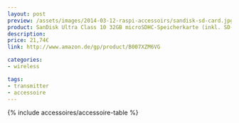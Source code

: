 ```yaml
---
layout: post
preview: /assets/images/2014-03-12-raspi-accessoirs/sandisk-sd-card.jpg
product: SanDisk Ultra Class 10 32GB microSDHC-Speicherkarte (inkl. SD-Adapter und kostenloser Memory Zone App)
description:
price: 21,74€
link: http://www.amazon.de/gp/product/B007XZM6VG

categories:
- wireless

tags:
- transmitter
- accessoire
---
```


{% include accessoires/accessoire-table %}
